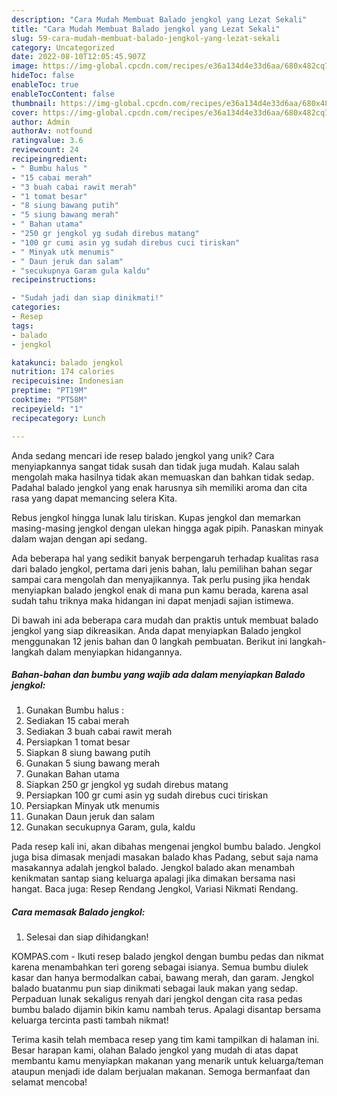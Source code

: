 ```yaml
---
description: "Cara Mudah Membuat Balado jengkol yang Lezat Sekali"
title: "Cara Mudah Membuat Balado jengkol yang Lezat Sekali"
slug: 59-cara-mudah-membuat-balado-jengkol-yang-lezat-sekali
category: Uncategorized
date: 2022-08-10T12:05:45.907Z
image: https://img-global.cpcdn.com/recipes/e36a134d4e33d6aa/680x482cq70/balado-jengkol-foto-resep-utama.jpg
hideToc: false
enableToc: true
enableTocContent: false
thumbnail: https://img-global.cpcdn.com/recipes/e36a134d4e33d6aa/680x482cq70/balado-jengkol-foto-resep-utama.jpg
cover: https://img-global.cpcdn.com/recipes/e36a134d4e33d6aa/680x482cq70/balado-jengkol-foto-resep-utama.jpg
author: Admin
authorAv: notfound
ratingvalue: 3.6
reviewcount: 24
recipeingredient:
- " Bumbu halus "
- "15 cabai merah"
- "3 buah cabai rawit merah"
- "1 tomat besar"
- "8 siung bawang putih"
- "5 siung bawang merah"
- " Bahan utama"
- "250 gr jengkol yg sudah direbus matang"
- "100 gr cumi asin yg sudah direbus cuci tiriskan"
- " Minyak utk menumis"
- " Daun jeruk dan salam"
- "secukupnya Garam gula kaldu"
recipeinstructions:

- "Sudah jadi dan siap dinikmati!"
categories:
- Resep
tags:
- balado
- jengkol

katakunci: balado jengkol 
nutrition: 174 calories
recipecuisine: Indonesian
preptime: "PT19M"
cooktime: "PT58M"
recipeyield: "1"
recipecategory: Lunch

---
```





Anda sedang mencari ide resep balado jengkol yang unik? Cara menyiapkannya sangat tidak susah dan tidak juga mudah. Kalau salah mengolah maka hasilnya tidak akan memuaskan dan bahkan tidak sedap. Padahal balado jengkol yang enak harusnya sih memiliki aroma dan cita rasa yang dapat memancing selera Kita.





Rebus jengkol hingga lunak lalu tiriskan. Kupas jengkol dan memarkan masing-masing jengkol dengan ulekan hingga agak pipih. Panaskan minyak dalam wajan dengan api sedang.

Ada beberapa hal yang sedikit banyak berpengaruh terhadap kualitas rasa dari balado jengkol, pertama dari jenis bahan, lalu pemilihan bahan segar sampai cara mengolah dan menyajikannya. Tak perlu pusing jika hendak menyiapkan balado jengkol enak di mana pun kamu berada, karena asal sudah tahu triknya maka hidangan ini dapat menjadi sajian istimewa.






Di bawah ini ada beberapa cara mudah dan praktis untuk membuat balado jengkol yang siap dikreasikan. Anda dapat menyiapkan Balado jengkol menggunakan 12 jenis bahan dan 0 langkah pembuatan. Berikut ini langkah-langkah dalam menyiapkan hidangannya.

<!--inarticleads1-->

##### Bahan-bahan dan bumbu yang wajib ada dalam menyiapkan Balado jengkol:

1. Gunakan  Bumbu halus :
1. Sediakan 15 cabai merah
1. Sediakan 3 buah cabai rawit merah
1. Persiapkan 1 tomat besar
1. Siapkan 8 siung bawang putih
1. Gunakan 5 siung bawang merah
1. Gunakan  Bahan utama
1. Siapkan 250 gr jengkol yg sudah direbus matang
1. Persiapkan 100 gr cumi asin yg sudah direbus cuci tiriskan
1. Persiapkan  Minyak utk menumis
1. Gunakan  Daun jeruk dan salam
1. Gunakan secukupnya Garam, gula, kaldu


Pada resep kali ini, akan dibahas mengenai jengkol bumbu balado. Jengkol juga bisa dimasak menjadi masakan balado khas Padang, sebut saja nama masakannya adalah jengkol balado. Jengkol balado akan menambah kenikmatan santap siang keluarga apalagi jika dimakan bersama nasi hangat. Baca juga: Resep Rendang Jengkol, Variasi Nikmati Rendang. 

<!--inarticleads2-->

##### Cara memasak Balado jengkol:


1. Selesai dan siap dihidangkan!

KOMPAS.com - Ikuti resep balado jengkol dengan bumbu pedas dan nikmat karena menambahkan teri goreng sebagai isianya. Semua bumbu diulek kasar dan hanya bermodalkan cabai, bawang merah, dan garam. Jengkol balado buatanmu pun siap dinikmati sebagai lauk makan yang sedap. Perpaduan lunak sekaligus renyah dari jengkol dengan cita rasa pedas bumbu balado dijamin bikin kamu nambah terus. Apalagi disantap bersama keluarga tercinta pasti tambah nikmat! 

Terima kasih telah membaca resep yang tim kami tampilkan di halaman ini. Besar harapan kami, olahan Balado jengkol yang mudah di atas dapat membantu kamu menyiapkan makanan yang menarik untuk keluarga/teman ataupun menjadi ide dalam berjualan makanan. Semoga bermanfaat dan selamat mencoba!
